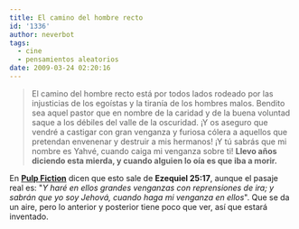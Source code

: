 ```yaml
---
title: El camino del hombre recto
id: '1336'
author: neverbot
tags:
  - cine
  - pensamientos aleatorios
date: 2009-03-24 02:20:16
---
```


> El camino del hombre recto está por todos lados rodeado por las injusticias de los egoístas y la tiranía de los hombres malos. Bendito sea aquel pastor que en nombre de la caridad y de la buena voluntad saque a los débiles del valle de la oscuridad. ¡Y os aseguro que vendré a castigar con gran venganza y furiosa cólera a aquellos que pretendan envenenar y destruir a mis hermanos! ¡Y tú sabrás que mi nombre es Yahvé, cuando caiga mi venganza sobre ti! **Llevo años diciendo esta mierda, y cuando alguien lo oía es que iba a morir.**

En [**Pulp Fiction**](http://www.imdb.com/title/tt0110912/) dicen que esto sale de **Ezequiel 25:17**, aunque el pasaje real es: "_Y haré en ellos grandes venganzas con reprensiones de ira; y sabrán que yo soy Jehová, cuando haga mi venganza en ellos_". Que se da un aire, pero lo anterior y posterior tiene poco que ver, así que estará inventado.
